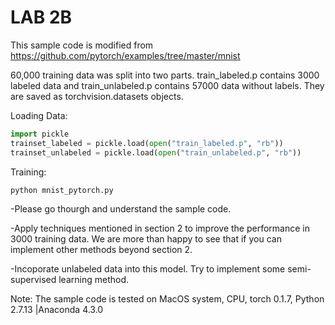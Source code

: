 # LAB 2B

This sample code is modified from https://github.com/pytorch/examples/tree/master/mnist

60,000 training data was split into two parts. train_labeled.p contains 3000 labeled data and train_unlabeled.p contains 57000 data without labels. They are saved as torchvision.datasets objects.
 
Loading Data:

```python
import pickle
trainset_labeled = pickle.load(open("train_labeled.p", "rb"))
trainset_unlabeled = pickle.load(open("train_unlabeled.p", "rb"))
```

Training:
```bash
python mnist_pytorch.py
```
-Please go thourgh and understand the sample code.
 
-Apply techniques mentioned in section 2 to improve the performance in 3000 training data. We are more than happy to see that if you can implement other methods beyond section 2.

-Incoporate unlabeled data into this model. Try to implement some semi-supervised learning method.

Note: The sample code is tested on MacOS system, CPU, torch 0.1.7, Python 2.7.13 |Anaconda 4.3.0
